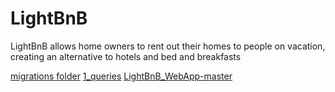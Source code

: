 # LightBnB

LightBnB allows home owners to rent out their homes to people on vacation, creating an alternative to hotels and bed and breakfasts

[migrations folder](/migrations)
[1_queries](/1_queries)
[LightBnB_WebApp-master](/LightBnB_WebApp-master)
